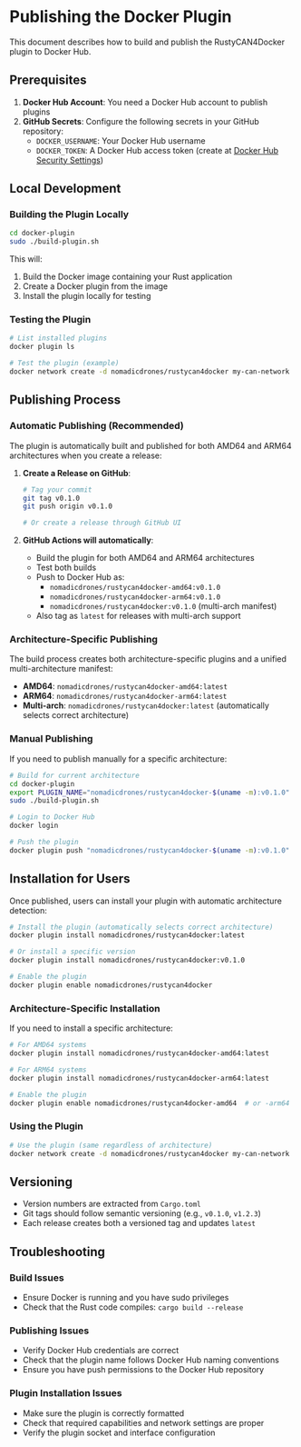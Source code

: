 # Publishing the Docker Plugin

This document describes how to build and publish the RustyCAN4Docker plugin to Docker Hub.

## Prerequisites

1. **Docker Hub Account**: You need a Docker Hub account to publish plugins
2. **GitHub Secrets**: Configure the following secrets in your GitHub repository:
   - `DOCKER_USERNAME`: Your Docker Hub username
   - `DOCKER_TOKEN`: A Docker Hub access token (create at [Docker Hub Security Settings](https://hub.docker.com/settings/security))

## Local Development

### Building the Plugin Locally

```bash
cd docker-plugin
sudo ./build-plugin.sh
```

This will:
1. Build the Docker image containing your Rust application
2. Create a Docker plugin from the image
3. Install the plugin locally for testing

### Testing the Plugin

```bash
# List installed plugins
docker plugin ls

# Test the plugin (example)
docker network create -d nomadicdrones/rustycan4docker my-can-network
```

## Publishing Process

### Automatic Publishing (Recommended)

The plugin is automatically built and published for both AMD64 and ARM64 architectures when you create a release:

1. **Create a Release on GitHub**:
   ```bash
   # Tag your commit
   git tag v0.1.0
   git push origin v0.1.0
   
   # Or create a release through GitHub UI
   ```

2. **GitHub Actions will automatically**:
   - Build the plugin for both AMD64 and ARM64 architectures
   - Test both builds
   - Push to Docker Hub as:
     - `nomadicdrones/rustycan4docker-amd64:v0.1.0`
     - `nomadicdrones/rustycan4docker-arm64:v0.1.0`
     - `nomadicdrones/rustycan4docker:v0.1.0` (multi-arch manifest)
   - Also tag as `latest` for releases with multi-arch support

### Architecture-Specific Publishing

The build process creates both architecture-specific plugins and a unified multi-architecture manifest:

- **AMD64**: `nomadicdrones/rustycan4docker-amd64:latest`
- **ARM64**: `nomadicdrones/rustycan4docker-arm64:latest`  
- **Multi-arch**: `nomadicdrones/rustycan4docker:latest` (automatically selects correct architecture)

### Manual Publishing

If you need to publish manually for a specific architecture:

```bash
# Build for current architecture
cd docker-plugin
export PLUGIN_NAME="nomadicdrones/rustycan4docker-$(uname -m):v0.1.0"
sudo ./build-plugin.sh

# Login to Docker Hub
docker login

# Push the plugin
docker plugin push "nomadicdrones/rustycan4docker-$(uname -m):v0.1.0"
```

## Installation for Users

Once published, users can install your plugin with automatic architecture detection:

```bash
# Install the plugin (automatically selects correct architecture)
docker plugin install nomadicdrones/rustycan4docker:latest

# Or install a specific version
docker plugin install nomadicdrones/rustycan4docker:v0.1.0

# Enable the plugin
docker plugin enable nomadicdrones/rustycan4docker
```

### Architecture-Specific Installation

If you need to install a specific architecture:

```bash
# For AMD64 systems
docker plugin install nomadicdrones/rustycan4docker-amd64:latest

# For ARM64 systems  
docker plugin install nomadicdrones/rustycan4docker-arm64:latest

# Enable the plugin
docker plugin enable nomadicdrones/rustycan4docker-amd64  # or -arm64
```

### Using the Plugin

```bash
# Use the plugin (same regardless of architecture)
docker network create -d nomadicdrones/rustycan4docker my-can-network
```

## Versioning

- Version numbers are extracted from `Cargo.toml`
- Git tags should follow semantic versioning (e.g., `v0.1.0`, `v1.2.3`)
- Each release creates both a versioned tag and updates `latest`

## Troubleshooting

### Build Issues
- Ensure Docker is running and you have sudo privileges
- Check that the Rust code compiles: `cargo build --release`

### Publishing Issues
- Verify Docker Hub credentials are correct
- Check that the plugin name follows Docker Hub naming conventions
- Ensure you have push permissions to the Docker Hub repository

### Plugin Installation Issues
- Make sure the plugin is correctly formatted
- Check that required capabilities and network settings are proper
- Verify the plugin socket and interface configuration